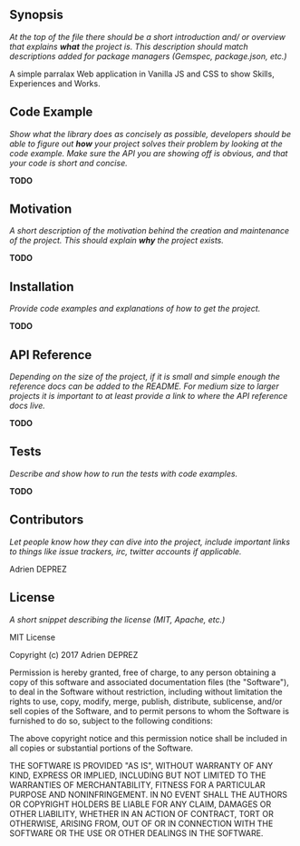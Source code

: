 ## Synopsis

_At the top of the file there should be a short introduction and/ or overview that explains **what** the project is. This description should match descriptions added for package managers (Gemspec, package.json, etc.)_

A simple parralax Web application in Vanilla JS and CSS to show Skills, Experiences and Works.

## Code Example

_Show what the library does as concisely as possible, developers should be able to figure out **how** your project solves their problem by looking at the code example. Make sure the API you are showing off is obvious, and that your code is short and concise._

**TODO**

## Motivation

_A short description of the motivation behind the creation and maintenance of the project. This should explain **why** the project exists._

**TODO**

## Installation

_Provide code examples and explanations of how to get the project._

**TODO**

## API Reference

_Depending on the size of the project, if it is small and simple enough the reference docs can be added to the README. For medium size to larger projects it is important to at least provide a link to where the API reference docs live._

**TODO**

## Tests

_Describe and show how to run the tests with code examples._

**TODO**

## Contributors

_Let people know how they can dive into the project, include important links to things like issue trackers, irc, twitter accounts if applicable._

Adrien DEPREZ

## License

_A short snippet describing the license (MIT, Apache, etc.)_

MIT License

Copyright (c) 2017 Adrien DEPREZ

Permission is hereby granted, free of charge, to any person obtaining a copy
of this software and associated documentation files (the "Software"), to deal
in the Software without restriction, including without limitation the rights
to use, copy, modify, merge, publish, distribute, sublicense, and/or sell
copies of the Software, and to permit persons to whom the Software is
furnished to do so, subject to the following conditions:

The above copyright notice and this permission notice shall be included in all
copies or substantial portions of the Software.

THE SOFTWARE IS PROVIDED "AS IS", WITHOUT WARRANTY OF ANY KIND, EXPRESS OR
IMPLIED, INCLUDING BUT NOT LIMITED TO THE WARRANTIES OF MERCHANTABILITY,
FITNESS FOR A PARTICULAR PURPOSE AND NONINFRINGEMENT. IN NO EVENT SHALL THE
AUTHORS OR COPYRIGHT HOLDERS BE LIABLE FOR ANY CLAIM, DAMAGES OR OTHER
LIABILITY, WHETHER IN AN ACTION OF CONTRACT, TORT OR OTHERWISE, ARISING FROM,
OUT OF OR IN CONNECTION WITH THE SOFTWARE OR THE USE OR OTHER DEALINGS IN THE
SOFTWARE.